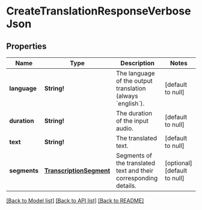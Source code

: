 # CreateTranslationResponseVerboseJson

## Properties
Name | Type | Description | Notes
------------ | ------------- | ------------- | -------------
**language** | **String!** | The language of the output translation (always &#x60;english&#x60;). | [default to null]
**duration** | **String!** | The duration of the input audio. | [default to null]
**text** | **String!** | The translated text. | [default to null]
**segments** | [**TranscriptionSegment**](TranscriptionSegment.md) | Segments of the translated text and their corresponding details. | [optional] [default to null]

[[Back to Model list]](../README.md#documentation-for-models) [[Back to API list]](../README.md#documentation-for-api-endpoints) [[Back to README]](../README.md)


